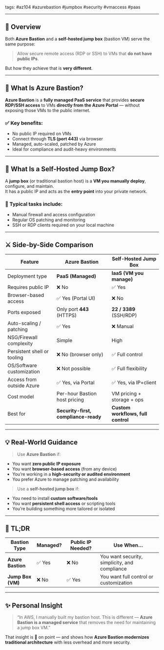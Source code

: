 
tags: #az104 #azurebastion #jumpbox #security #vmaccess #paas

---

## 🧭 Overview

Both **Azure Bastion** and a **self-hosted jump box** (bastion VM) serve the same purpose:
> Allow secure remote access (RDP or SSH) to VMs that **do not have public IPs**.

But how they achieve that is **very different**.

---

## 🔐 What Is Azure Bastion?

**Azure Bastion** is a **fully managed PaaS service** that provides **secure RDP/SSH access** to VMs **directly from the Azure Portal** — without exposing those VMs to the public internet.

### ✅ Key benefits:
- No public IP required on VMs
- Connect through **TLS (port 443)** via browser
- Managed, auto-scaled, patched by Azure
- Ideal for compliance and audit-heavy environments

---

## 🧱 What Is a Self-Hosted Jump Box?

A **jump box** (or traditional bastion host) is a **VM you manually deploy**, configure, and maintain.  
It has a public IP and acts as the **entry point** into your private network.

### 🔧 Typical tasks include:
- Manual firewall and access configuration
- Regular OS patching and monitoring
- SSH or RDP clients required on your local machine

---

## ⚔️ Side-by-Side Comparison

| Feature                              | **Azure Bastion**                     | **Self-Hosted Jump Box**            |
|--------------------------------------|----------------------------------------|-------------------------------------|
| Deployment type                      | **PaaS (Managed)**                     | **IaaS (VM you manage)**            |
| Requires public IP                   | ❌ No                                  | ✅ Yes                              |
| Browser-based access                 | ✅ Yes (Portal UI)                     | ❌ No                               |
| Ports exposed                        | Only port **443** (HTTPS)             | **22 / 3389** (SSH/RDP)             |
| Auto-scaling / patching              | ✅ Yes                                 | ❌ Manual                           |
| NSG/Firewall complexity              | Simple                                 | High                                |
| Persistent shell or tooling          | ❌ No (browser only)                  | ✅ Full control                     |
| OS/Software customization            | ❌ Not possible                        | ✅ Full flexibility                 |
| Access from outside Azure            | ✅ Yes, via Portal                     | ✅ Yes, via IP+client               |
| Cost model                           | Per-hour Bastion host pricing         | VM pricing + storage + ops         |
| Best for                             | **Security-first, compliance-ready**  | **Custom workflows, full control** |

---

## 💡 Real-World Guidance

> Use **Azure Bastion** if:
- You want **zero public IP exposure**
- You want **browser-based access** (from any device)
- You’re working in a **high-security or audited environment**
- You prefer Azure to manage patching and availability

> Use a **self-hosted jump box** if:
- You need to install **custom software/tools**
- You want **persistent shell access** or scripting tools
- You’re building something more tailored or isolated

---

## 🧠 TL;DR

| Bastion Type         | Managed? | Public IP Needed? | Use When…                              |
|----------------------|----------|--------------------|----------------------------------------|
| **Azure Bastion**    | ✅ Yes   | ❌ No              | You want security, simplicity, and compliance |
| **Jump Box (VM)**    | ❌ No    | ✅ Yes             | You want full control or customization |

---

## ✨ Personal Insight

> “In AWS, I manually built my bastion host. This is different — **Azure Bastion is a managed service** that removes the need for maintaining a jump box VM.”

That insight is 💯 on point — and shows how **Azure Bastion modernizes traditional architecture** with less overhead and more security.
